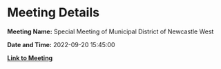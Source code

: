 # Meeting Details

**Meeting Name:** Special Meeting of Municipal District of Newcastle West

**Date and Time:** 2022-09-20 15:45:00

**[Link to Meeting](https://www.limerick.ie/council/whats-on/special-meeting-municipal-district-newcastle-west-10)**
